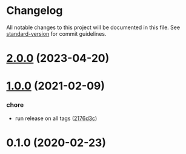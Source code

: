 # Changelog

All notable changes to this project will be documented in this file. See [standard-version](https://github.com/conventional-changelog/standard-version) for commit guidelines.

# [2.0.0](https://github.com/autero1/action-gotestsum/compare/v1.0.0...v2.0.0) (2023-04-20)




# [1.0.0](https://github.com/autero1/action-gotestsum/compare/v0.1.0...v1.0.0) (2021-02-09)


### chore

* run release on all tags ([2176d3c](https://github.com/autero1/action-gotestsum/commit/2176d3c10fdab36d7f8e85b7a0b8c1596baaf198))



# 0.1.0 (2020-02-23)
